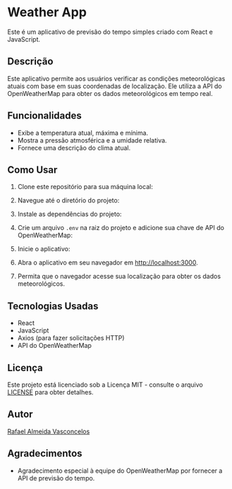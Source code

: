 # Weather App

Este é um aplicativo de previsão do tempo simples criado com React e JavaScript.


## Descrição

Este aplicativo permite aos usuários verificar as condições meteorológicas atuais com base em suas coordenadas de localização. Ele utiliza a API do OpenWeatherMap para obter os dados meteorológicos em tempo real.

## Funcionalidades

- Exibe a temperatura atual, máxima e mínima.
- Mostra a pressão atmosférica e a umidade relativa.
- Fornece uma descrição do clima atual.

## Como Usar

1. Clone este repositório para sua máquina local:


2. Navegue até o diretório do projeto:


3. Instale as dependências do projeto:


4. Crie um arquivo `.env` na raiz do projeto e adicione sua chave de API do OpenWeatherMap:


5. Inicie o aplicativo:


6. Abra o aplicativo em seu navegador em [http://localhost:3000](http://localhost:3000).

7. Permita que o navegador acesse sua localização para obter os dados meteorológicos.

## Tecnologias Usadas

- React
- JavaScript
- Axios (para fazer solicitações HTTP)
- API do OpenWeatherMap

## Licença

Este projeto está licenciado sob a Licença MIT - consulte o arquivo [LICENSE](LICENSE) para obter detalhes.

## Autor

[Rafael Almeida Vasconcelos](https://github.com/rafaelalmeidaV)

## Agradecimentos

- Agradecimento especial à equipe do OpenWeatherMap por fornecer a API de previsão do tempo.
